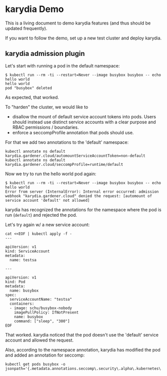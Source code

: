 # karydia Demo

This is a living document to demo karydia features (and thus should be updated
frequently).

If you want to follow the demo, set up a new test cluster and deploy
karydia.

## karydia admission plugin

Let's start with running a pod in the default namespace:

```
$ kubectl run --rm -ti --restart=Never --image busybox busybox -- echo hello world
hello world
pod "busybox" deleted
```

As expected, that worked.

To "harden" the cluster, we would like to

* disallow the mount of default service account tokens into pods. Users should
  instead use distinct service accounts with a clear purpose and RBAC
  permissions / boundaries.
* enforce a seccompProfile annotation that pods should use.

For that we add two annotations to the 'default' namespace:

```
kubectl annotate ns default karydia.gardener.cloud/automountServiceAccountToken=non-default
kubectl annotate ns default karydia.gardener.cloud/seccompProfile=runtime/default
```

Now we try to run the hello world pod again:

```
$ kubectl run --rm -ti --restart=Never --image busybox busybox -- echo hello world
Error from server (InternalError): Internal error occurred: admission webhook "karydia.gardener.cloud" denied the request: [automount of service account 'default' not allowed]
```

karydia has recognized the annotations for the namespace where the pod
is run (`default`) and rejected the pod.

Let's try again w/ a new service account:

```
cat <<EOF | kubectl apply -f -
---

apiVersion: v1
kind: ServiceAccount
metadata:
  name: testsa

---

apiVersion: v1
kind: Pod
metadata:
  name: busybox
spec:
  serviceAccountName: "testsa"
  containers:
  - image: schu/busybox-nobody
    imagePullPolicy: IfNotPresent
    name: busybox
    command: ["sleep", "300"]
EOF
```

That worked. karydia noticed that the pod doesn't use the 'default' service
account and allowed the request.

Also, according to the namespace annotation, karydia has modified the
pod and added an annotation for seccomp:

```
kubectl get pods busybox -o jsonpath='{.metadata.annotations.seccomp\.security\.alpha\.kubernetes\.io/pod}'
```
